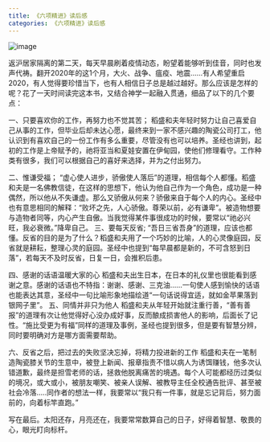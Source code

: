 ```yaml
---
title: 《六项精进》读后感
categories: 《六项精进》读后感
---
```


![image](https://upload-images.jianshu.io/upload_images/15325592-f3d0e86cf57211a1.jpg?imageMogr2/auto-orient/strip%7CimageView2/2/w/1240)
<!-- more -->
返沪居家隔离的第二天，每天早晨刷着疫情动态，盼望着能够听到佳音，同时也发声代祷。翻开2020年的这1个月，大火、战争、瘟疫、地震……有人希望重启2020，有人觉得要珍惜当下，也有人相信日子总是越过越好。那么应该是怎样的呢？花了一天时间读完这本书，又结合神学一起融入贯通，细品了以下的几个要点：

一、只要喜欢你的工作，再努力也不觉其苦；
稻盛和夫年轻时努力让自己喜爱自己从事的工作，但毕业后却未达心愿，最终来到一家不感兴趣的陶瓷公司打工，他认识到有喜欢自己的一份工作有多么重要，尽管没有也可以培养。圣经也讲到，起初的工作是上帝赋予的，祂将亚当和夏娃安置在伊甸园，使他们修理看守。工作种类有很多，我们可以根据自己的喜好来选择，并为之付出努力。

二、惟谦受福；
“虚心使人进步，骄傲使人落后”的道理，相信每个人都懂。稻盛和夫是一名佛教信徒，在这样的思想下，他认为他自己作为一个角色，成功是一种偶然，所以他从不失谦虚。那么又骄傲从何来？骄傲来自于每个人的内心。圣经中也有意思相同的解释：“败坏之先，人心骄傲。尊荣以前，必有谦卑”。被造物想要与造物者同等，内心产生自傲。当我觉得某件事很成功的时候，要常以“祂必兴旺，我必衰微。”降卑自己。
三、要每天反省;
“吾日三省吾身”的道理，应该也都懂。反省的目的是为了什么？稻盛和夫用了一个巧妙的比喻，人的心灵像庭园，反省就是耕耘，整理心灵的庭园。圣经中也提到“每早晨都是新的，不可含怒到日落”，若每天不及时反省，日复一日，会推积后患。

四、感谢的话语温暖大家的心
稻盛和夫出生日本，在日本的礼仪里也很能看到感谢之意。感谢的话语也不特指：谢谢、感谢、三克油……一句使人感到愉快的话语也能表达其意，圣经中一句比喻形象地描绘道“一句话说得宜适，就如金苹果落到银网子里”。
五、同情并非只为他人
稻盛和夫从年轻开始就注重行善，“善有善报”的道理有次让他觉得好心没办成好事，反而酿成损害他人的影响，后面长了记性。“施比受更为有福”同样的道理及事例，圣经也提到很多，但是要有智慧分辨，同时要明确对方是哪方面需要帮助。

六、反省之后，把过去的失败坚决忘掉，将精力投进新的工作
稻盛和夫在一笔制造陶瓷膝关节的生意中，被登上新闻、报章指责不惜以病人为诱饵赚钱，他多次认错道歉，最终是担雪老师的话，拯救他脱离痛苦的境遇。每个人可能都经历过类似的境况，或大或小，被朋友嘲笑、被亲人误解、被教导主任全校通告批评、甚至被社会冷落…..同作者的想法一样，我要常以“我只有一件事，就是忘记背后，努力面前的，向着标竿直跑。”

写在最后。太阳还存，月亮还在，我要常常数算自己的日子，好得着智慧、敬畏的心，眼光盯向标杆。
